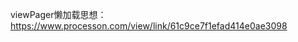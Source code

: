viewPager懒加载思想：https://www.processon.com/view/link/61c9ce7f1efad414e0ae3098

[](020_ViewPager+fragment与Viewpager2懒加载.assets)